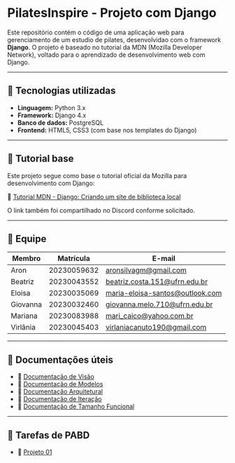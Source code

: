 # PilatesInspire - Projeto com Django

Este repositório contém o código de uma aplicação web para gerenciamento de um estudio de pilates, desenvolvidao com o framework **Django**. O projeto é baseado no tutorial da MDN (Mozilla Developer Network), voltado para o aprendizado de desenvolvimento web com Django.

---

## 🚀 Tecnologias utilizadas

- **Linguagem:** Python 3.x  
- **Framework:** Django 4.x  
- **Banco de dados:** PostgreSQL
- **Frontend:** HTML5, CSS3 (com base nos templates do Django)

---

## 📖 Tutorial base

Este projeto segue como base o tutorial oficial da Mozilla para desenvolvimento com Django:

🔗 [Tutorial MDN - Django: Criando um site de biblioteca local](https://developer.mozilla.org/pt-BR/docs/Learn_web_development/Extensions/Server-side/Django/Tutorial_local_library_website)

O link também foi compartilhado no Discord conforme solicitado.

---

## 👥 Equipe

Membro     |     Matrícula   |   E-mail   |
---------  | ----------- | ---------- |
Aron       | 20230059632 | aronsilvagm@gmail.com
Beatriz    | 20230043552 | beatriz.costa.151@ufrn.edu.br
Eloisa     | 20230035069 | maria-eloisa-santos@outlook.com
Giovanna   | 20230032460 | giovanna.melo.710@ufrn.edu.br
Mariana    | 20230083988 | mari_caico@yahoo.com.br
Virlânia   | 20230045403 | virlaniacanuto190@gmail.com

---

## 🧰 Documentações úteis

- 🔗 [Documentação de Visão](docs/docDeVisao.md)
- 🔗 [Documentação de Modelos](docs/docDeModelos.md)
- 🔗 [Documentação Arquitetural](docs/docArquitetura.md)
- 🔗 [Documentação de Iteração](docs/planoDeIteracoes.md)
- 🔗 [Documentação de Tamanho Funcional](docs/docTamanhoFuncional.md)

---

## 📂 Tarefas de PABD

- 🔗 [Projeto 01](database/tarefas/p01/projeto01.md)